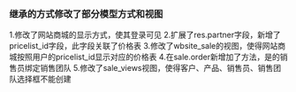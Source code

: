 ### 继承的方式修改了部分模型方式和视图
1.修改了网站商城的显示方式，使其登录可见
2.扩展了res.partner字段，新增了pricelist_id字段，此字段关联了价格表
3.修改了wbsite_sale的视图，使得网站商城按照用户的pricelist_id显示对应的价格表
4.在sale.order新增加了方法，是的销售员绑定销售团队
5.修改了sale_views视图，使得客户、产品、销售员、销售团队选择框不能创建